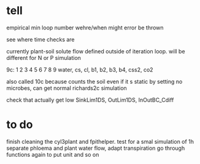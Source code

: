 # tell 
empirical min loop number
wehre/when might error be thrown

see where time checks are

currently plant-soil solute flow defined outside of iteration loop. will be different for N or P simulation

9c:
1		2	3	4	5	6	7	8		9
water,	cs,	cl,	b1,	b2,	b3,	b4,	css2,	co2

also called 10c because counts the soil even if it s static
by setting no microbes, can get normal richards2c simulation

check that actually get low SinkLim1DS, OutLim1DS, InOutBC_Cdiff

# to do
finish cleaning the cyl3plant and fpithelper.
test for a smal simulation of 1h
separate phloema and plant water flow, adapt transpiration
go through functions again to put unit and so on
